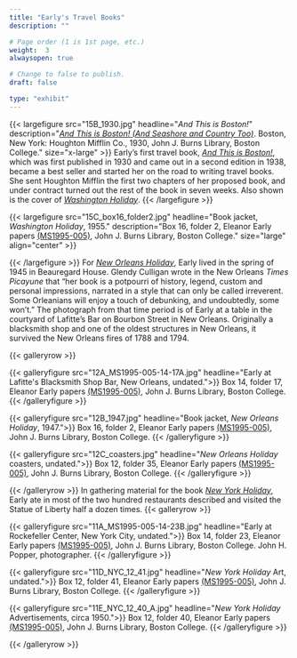 ```yaml
---
title: "Early's Travel Books"
description: ""

# Page order (1 is 1st page, etc.)
weight:  3
alwaysopen: true

# Change to false to publish.
draft: false

type: "exhibit"
---
```


{{< largefigure src="15B_1930.jpg"
                headline="*And This is Boston!*"
                description="*[And This is Boston! (And Seashore and Country Too)](https://bc-primo.hosted.exlibrisgroup.com/permalink/f/l6ucgu/ALMA-BC21380768140001021)*. Boston, New York: Houghton Mifflin Co., 1930, John J. Burns Library, Boston College."
                size="x-large" >}}
Early’s first travel book, *[And This is Boston!](https://bc-primo.hosted.exlibrisgroup.com/permalink/f/l6ucgu/ALMA-BC21380768140001021)*, which was first published in 1930 and came out in a second edition in 1938, became a best seller and started her on the road to writing travel books. She sent Houghton Mifflin the first two chapters of her proposed book, and under contract turned out the rest of the book in seven weeks. Also shown is the cover of *[Washington Holiday](https://bc-primo.hosted.exlibrisgroup.com/permalink/f/l6ucgu/ALMA-BC21355639240001021)*.
{{< /largefigure >}}

{{< largefigure src="15C_box16_folder2.jpg"
                headline="Book jacket, *Washington Holiday*, 1955."
                description="Box 16, folder 2, Eleanor Early papers [(MS1995-005)](https://bc-primo.hosted.exlibrisgroup.com/permalink/f/l6ucgu/ALMA-BC21311150800001021), John J. Burns Library, Boston College." 
                size="large" align="center" >}}

{{< /largefigure >}}
For *[New Orleans Holiday](https://bc-primo.hosted.exlibrisgroup.com/permalink/f/l6ucgu/ALMA-BC21366407390001021)*, Early lived in the spring of 1945 in Beauregard House. Glendy Culligan wrote in the New Orleans *Times Picayune* that “her book is a potpourri of history, legend, custom and personal impressions, narrated in a style that can only be called irreverent. Some Orleanians will enjoy a touch of debunking, and undoubtedly, some won’t.” The photograph from that time period is of Early at a table in the courtyard of Lafitte’s Bar on Bourbon Street in New Orleans. Originally a blacksmith shop and one of the oldest structures in New Orleans, it survived the New Orleans fires of 1788 and 1794. 

{{< galleryrow >}}

{{< galleryfigure src="12A_MS1995-005-14-17A.jpg"
           headline="Early at Lafitte's Blacksmith Shop Bar, New Orleans, undated.">}} Box 14, folder 17, Eleanor Early papers [(MS1995-005)](https://bc-primo.hosted.exlibrisgroup.com/permalink/f/l6ucgu/ALMA-BC21311150800001021), John J. Burns Library, Boston College.
{{< /galleryfigure >}}

{{< galleryfigure src="12B_1947.jpg"
           headline="Book jacket, *New Orleans Holiday*, 1947.">}} Box 16, folder 2, Eleanor Early papers [(MS1995-005)](https://bc-primo.hosted.exlibrisgroup.com/permalink/f/l6ucgu/ALMA-BC21311150800001021), John J. Burns Library, Boston College.
{{< /galleryfigure >}}

{{< galleryfigure src="12C_coasters.jpg"
           headline="*New Orleans Holiday* coasters, undated.">}} Box 12, folder 35, Eleanor Early papers [(MS1995-005)](https://bc-primo.hosted.exlibrisgroup.com/permalink/f/l6ucgu/ALMA-BC21311150800001021), John J. Burns Library, Boston College.
{{< /galleryfigure >}}

{{< /galleryrow >}}
In gathering material for the book *[New York Holiday](https://bc-primo.hosted.exlibrisgroup.com/permalink/f/l6ucgu/ALMA-BC21366407640001021)*, Early ate in most of the two hundred restaurants described and visited the Statue of Liberty half a dozen times. 
{{< galleryrow >}}

{{< galleryfigure src="11A_MS1995-005-14-23B.jpg"
           headline="Early at Rockefeller Center, New York City, undated.">}} Box 14, folder 23, Eleanor Early papers [(MS1995-005)](https://bc-primo.hosted.exlibrisgroup.com/permalink/f/l6ucgu/ALMA-BC21311150800001021), John J. Burns Library, Boston College. John H. Popper, photographer.
{{< /galleryfigure >}}

{{< galleryfigure src="11D_NYC_12_41.jpg"
           headline="*New York Holiday* Art, undated.">}} Box 12, folder 41, Eleanor Early papers [(MS1995-005)](https://bc-primo.hosted.exlibrisgroup.com/permalink/f/l6ucgu/ALMA-BC21311150800001021), John J. Burns Library, Boston College.
{{< /galleryfigure >}}

{{< galleryfigure src="11E_NYC_12_40_A.jpg"
           headline="*New York Holiday* Advertisements, circa 1950.">}} Box 12, folder 40, Eleanor Early papers [(MS1995-005)](https://bc-primo.hosted.exlibrisgroup.com/permalink/f/l6ucgu/ALMA-BC21311150800001021), John J. Burns Library, Boston College.
{{< /galleryfigure >}}

{{< /galleryrow >}}
